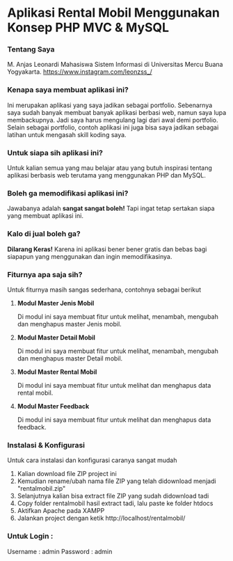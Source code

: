 # Aplikasi Rental Mobil Menggunakan Konsep PHP MVC &amp; MySQL

### Tentang Saya

M. Anjas Leonardi Mahasiswa Sistem Informasi di Universitas Mercu Buana Yogyakarta. https://www.instagram.com/leonzss_/

### Kenapa saya membuat aplikasi ini?

Ini merupakan aplikasi yang saya jadikan sebagai portfolio. Sebenarnya saya sudah banyak membuat banyak aplikasi berbasi web, namun saya lupa membackupnya. Jadi saya harus mengulang lagi dari awal demi portfolio. Selain sebagai portfolio, contoh aplikasi ini juga bisa saya jadikan sebagai latihan untuk mengasah skill koding saya.

### Untuk siapa sih aplikasi ini?

Untuk kalian semua yang mau belajar atau yang butuh inspirasi tentang aplikasi berbasis web terutama yang menggunakan PHP dan MySQL.

### Boleh ga memodifikasi aplikasi ini?

Jawabanya adalah **sangat sangat boleh!** Tapi ingat tetap sertakan siapa yang membuat aplikasi ini. 

### Kalo di jual boleh ga?

**Dilarang Keras!** Karena ini aplikasi bener bener gratis dan bebas bagi siapapun yang menggunakan dan ingin memodifikasinya.

### Fiturnya apa saja sih?
Untuk fiturnya masih sangas sederhana, contohnya sebagai berikut
1. **Modul Master Jenis Mobil**
   
   Di modul ini saya membuat fitur untuk melihat, menambah, mengubah dan menghapus master Jenis mobil.
   
2. **Modul Master Detail Mobil**
   
   Di modul ini saya membuat fitur untuk melihat, menambah, mengubah dan menghapus master Detail mobil.
   
3. **Modul Master Rental Mobil**
   
   Di modul ini saya membuat fitur untuk melihat dan menghapus data rental mobil.
   
4. **Modul Master Feedback**

   Di modul ini saya membuat fitur untuk melihat dan menghapus data feedback.
   
   
### Instalasi & Konfigurasi

Untuk cara instalasi dan konfigurasi caranya sangat mudah

1. Kalian download file ZIP project ini
2. Kemudian rename/ubah nama file ZIP yang telah didownload menjadi "rentalmobil.zip"
3. Selanjutnya kalian bisa extract file ZIP yang sudah didownload tadi
4. Copy folder rentalmobil hasil extract tadi, lalu paste ke folder htdocs
5. Aktifkan Apache pada XAMPP
6. Jalankan project dengan ketik http://localhost/rentalmobil/

### Untuk Login :

Username : admin
Password : admin
